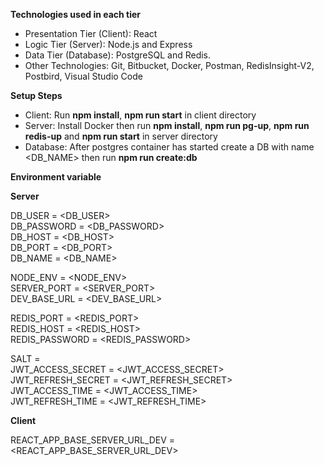 **Technologies used in each tier**

- Presentation Tier (Client): React
- Logic Tier (Server): Node.js and Express
- Data Tier (Database): PostgreSQL and Redis.
- Other Technologies: Git, Bitbucket, Docker, Postman, RedisInsight-V2, Postbird, Visual Studio Code

**Setup Steps**

- Client: Run **npm install**, **npm run start** in client directory
- Server: Install Docker then run **npm install**, **npm run pg-up**, **npm run redis-up** and **npm run start** in server directory
- Database: After postgres container has started create a DB with name <DB_NAME> then run **npm run create:db**

**Environment variable**

**Server**

DB_USER = <DB_USER>  
DB_PASSWORD = <DB_PASSWORD>  
DB_HOST = <DB_HOST>  
DB_PORT = <DB_PORT>  
DB_NAME = <DB_NAME>

NODE_ENV = <NODE_ENV>  
SERVER_PORT = <SERVER_PORT>  
DEV_BASE_URL = <DEV_BASE_URL>

REDIS_PORT = <REDIS_PORT>  
REDIS_HOST = <REDIS_HOST>  
REDIS_PASSWORD = <REDIS_PASSWORD>

SALT = <SALT>  
JWT_ACCESS_SECRET = <JWT_ACCESS_SECRET>  
JWT_REFRESH_SECRET = <JWT_REFRESH_SECRET>  
JWT_ACCESS_TIME = <JWT_ACCESS_TIME>  
JWT_REFRESH_TIME = <JWT_REFRESH_TIME>

**Client**

REACT_APP_BASE_SERVER_URL_DEV = <REACT_APP_BASE_SERVER_URL_DEV>
